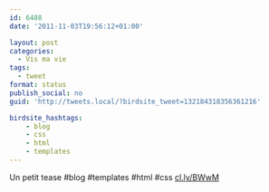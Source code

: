 ```yaml
---
id: 6488
date: '2011-11-03T19:56:12+01:00'

layout: post
categories:
  - Vis ma vie
tags:
  - tweet
format: status
publish_social: no
guid: 'http://tweets.local/?birdsite_tweet=132184318356361216'

birdsite_hashtags:
    - blog
    - css
    - html
    - templates
---
```


Un petit tease #blog #templates #html #css [cl.ly/BWwM](http://cl.ly/BWwM)